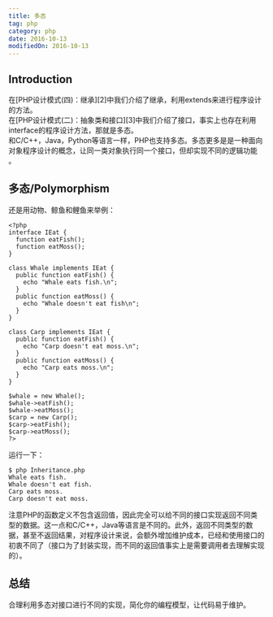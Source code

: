 ```yaml
---
title: 多态
tag: php
category: php
date: 2016-10-13
modifiedOn: 2016-10-13
---
```


## Introduction

在[PHP设计模式(四)：继承][2]中我们介绍了继承，利用extends来进行程序设计的方法。  
在[PHP设计模式(二)：抽象类和接口][3]中我们介绍了接口，事实上也存在利用interface的程序设计方法，那就是多态。  
和C/C++，Java，Python等语言一样，PHP也支持多态。多态更多是是一种面向对象程序设计的概念，让同一类对象执行同一个接口，但却实现不同的逻辑功能
。

## 多态/Polymorphism

还是用动物、鲸鱼和鲤鱼来举例：

    
    
    <?php
    interface IEat {
      function eatFish();
      function eatMoss();
    }
    
    class Whale implements IEat {
      public function eatFish() {
        echo "Whale eats fish.\n";
      }
      public function eatMoss() {
        echo "Whale doesn't eat fish\n";
      }
    }
    
    class Carp implements IEat {
      public function eatFish() {
        echo "Carp doesn't eat moss.\n";
      }
      public function eatMoss() {
        echo "Carp eats moss.\n";
      }
    }
    
    $whale = new Whale();
    $whale->eatFish();
    $whale->eatMoss();
    $carp = new Carp();
    $carp->eatFish();
    $carp->eatMoss();
    ?>

运行一下：

    
    
    $ php Inheritance.php
    Whale eats fish.
    Whale doesn't eat fish.
    Carp eats moss.
    Carp doesn't eat moss.

注意PHP的函数定义不包含返回值，因此完全可以给不同的接口实现返回不同类型的数据。这一点和C/C++，Java等语言是不同的。此外，返回不同类型的数据，甚至不返回结果，对程序设计来说，会额外增加维护成本，已经和使用接口的初衷不同了（接口为了封装实现，而不同的返回值事实上是需要调用者去理解实现的）。

## 总结

合理利用多态对接口进行不同的实现，简化你的编程模型，让代码易于维护。
